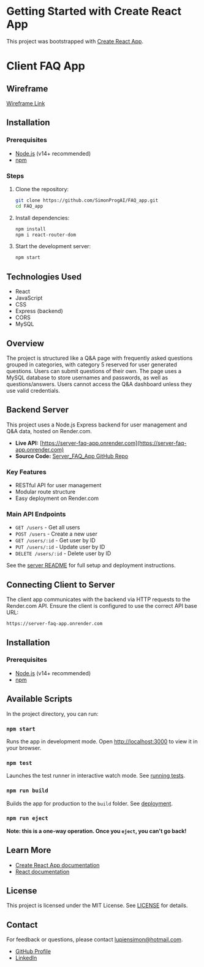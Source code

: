 # Getting Started with Create React App

This project was bootstrapped with [Create React App](https://github.com/facebook/create-react-app).

# Client FAQ App

## Wireframe
[Wireframe Link](https://drive.google.com/file/d/1SB68QUhhkAro_ZN73xC4xlogFP0qEQXs/view?usp=drive_link)

## Installation

### Prerequisites
- [Node.js](https://nodejs.org/) (v14+ recommended)
- [npm](https://www.npmjs.com/)

### Steps
1. Clone the repository:
   ```sh
   git clone https://github.com/SimonProgAI/FAQ_app.git
   cd FAQ_app
   ```
2. Install dependencies:
   ```sh
   npm install
   npm i react-router-dom
   ```
3. Start the development server:
   ```sh
   npm start
   ```

## Technologies Used
- React
- JavaScript
- CSS
- Express (backend)
- CORS
- MySQL

## Overview
The project is structured like a Q&A page with frequently asked questions grouped in categories, with category 5 reserved for user generated questions. Users can submit questions of their own. The page uses a MySQL database to store usernames and passwords, as well as questions/answers. Users cannot access the Q&A dashboard unless they use valid credentials.

## Backend Server
This project uses a Node.js Express backend for user management and Q&A data, hosted on Render.com.

- **Live API:** [https://server-faq-app.onrender.com](https://server-faq-app.onrender.com)
- **Source Code:** [Server_FAQ_App GitHub Repo](https://github.com/SimonProgAI/Server_FAQ_App)

### Key Features
- RESTful API for user management
- Modular route structure
- Easy deployment on Render.com

### Main API Endpoints
- `GET /users` - Get all users
- `POST /users` - Create a new user
- `GET /users/:id` - Get user by ID
- `PUT /users/:id` - Update user by ID
- `DELETE /users/:id` - Delete user by ID

See the [server README](https://github.com/SimonProgAI/Server_FAQ_App) for full setup and deployment instructions.

## Connecting Client to Server
The client app communicates with the backend via HTTP requests to the Render.com API. Ensure the client is configured to use the correct API base URL:
```
https://server-faq-app.onrender.com
```

## Installation

### Prerequisites
- [Node.js](https://nodejs.org/) (v14+ recommended)
- [npm](https://www.npmjs.com/)


## Available Scripts
In the project directory, you can run:

### `npm start`
Runs the app in development mode. Open [http://localhost:3000](http://localhost:3000) to view it in your browser.

### `npm test`
Launches the test runner in interactive watch mode. See [running tests](https://facebook.github.io/create-react-app/docs/running-tests).

### `npm run build`
Builds the app for production to the `build` folder. See [deployment](https://facebook.github.io/create-react-app/docs/deployment).

### `npm run eject`
**Note: this is a one-way operation. Once you `eject`, you can't go back!**

## Learn More
- [Create React App documentation](https://facebook.github.io/create-react-app/docs/getting-started)
- [React documentation](https://reactjs.org/)

## License

This project is licensed under the MIT License. See [LICENSE](LICENSE) for details.

## Contact

For feedback or questions, please contact [lupiensimon@hotmail.com](mailto:lupiensimon@hotmail.com).

- [GitHub Profile](https://github.com/SimonProgAI)
- [LinkedIn](https://www.linkedin.com/in/simon-lupien-22594235a/)

